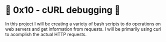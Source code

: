 # :shell: 0x10 - cURL debugging :shell:

In this project I will be creating a variety of bash scripts to do operations on web servers and get information from requests. I will be primarily using curl to acomplish the actual HTTP requests.
